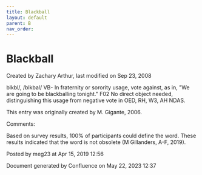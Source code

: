 ```yaml
---
title: Blackball
layout: default
parent: B
nav_order:
---
```


# Blackball

Created by  Zachary Arthur, last modified on Sep 23, 2008

blkbl/, /blkbal/ VB- In fraternity or sorority usage, vote against, as in, &quot;We are going to be blackballing tonight.&quot; F02 No direct object needed, distinguishing this usage from negative vote in OED, RH, W3, AH NDAS. 

This entry was originally created by M. Gigante, 2006.

Comments:

Based on survey results, 100% of participants could define the word. These results indicated that the word is not obsolete (M Gillanders, A-F, 2019).

Posted by meg23 at Apr 15, 2019 12:56

Document generated by Confluence on May 22, 2023 12:37


